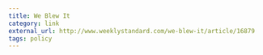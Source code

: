 ```yaml
---
title: We Blew It
category: link
external_url: http://www.weeklystandard.com/we-blew-it/article/16879
tags: policy
---
```

